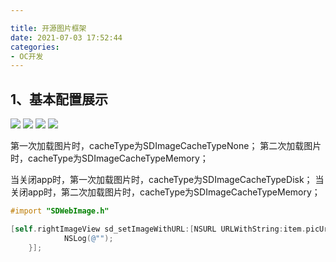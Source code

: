 ```yaml
---

title: 开源图片框架
date: 2021-07-03 17:52:44
categories: 
- OC开发
---
```


## 1、基本配置展示

<img src="https://gitee.com/molushu/blog-gallery-1/raw/master/img/20210703175518.png">



<img src="https://gitee.com/molushu/blog-gallery-1/raw/master/img/20210703175646.png">



<img src="https://gitee.com/molushu/blog-gallery-1/raw/master/img/20210703175726.png">



<img src="https://gitee.com/molushu/blog-gallery-1/raw/master/img/20210703175752.png">



第一次加载图片时，cacheType为SDImageCacheTypeNone；
第二次加载图片时，cacheType为SDImageCacheTypeMemory；

当关闭app时，第一次加载图片时，cacheType为SDImageCacheTypeDisk；
当关闭app时，第二次加载图片时，cacheType为SDImageCacheTypeMemory；

```objective-c
#import "SDWebImage.h"

[self.rightImageView sd_setImageWithURL:[NSURL URLWithString:item.picUrl] completed:^(UIImage * _Nullable image, NSError * _Nullable error, SDImageCacheType cacheType, NSURL * _Nullable imageURL) {
            NSLog(@"");
    }];
```



